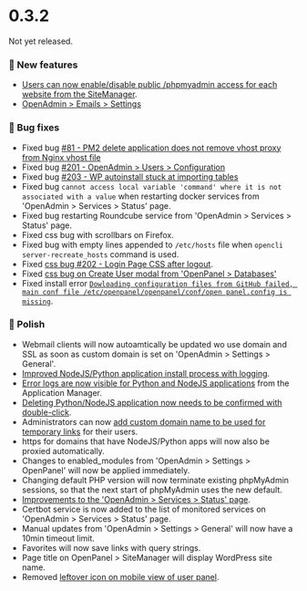 # 0.3.2

Not yet released.

### 🚀 New features
- [Users can now enable/disable public /phpmyadmin access for each website from the SiteManager](https://i.postimg.cc/wTGDZyT7/cfwww-2024-10-11-21-35-03-ezgif-com-video-to-gif-converter.gif).
- [OpenAdmin > Emails > Settings](https://i.postimg.cc/fDzzwFD9/gui.png)

### 🐛 Bug fixes
- Fixed bug [#81 - PM2 delete application does not remove vhost proxy from Nginx vhost file](https://github.com/stefanpejcic/OpenPanel/issues/81)
- Fixed bug [#201 - OpenAdmin > Users > Configuration](https://github.com/stefanpejcic/OpenPanel/issues/201)
- Fixed bug [#203 - WP autoinstall stuck at importing tables](https://github.com/stefanpejcic/OpenPanel/issues/203)
- Fixed bug `cannot access local variable 'command' where it is not associated with a value` when restarting docker services from 'OpenAdmin > Services > Status' page.
- Fixed bug restarting Roundcube service from 'OpenAdmin > Services > Status' page.
- Fixed css bug with scrollbars on Firefox.
- Fixed bug with empty lines appended to `/etc/hosts` file when `opencli server-recreate_hosts` command is used.
- Fixed [css bug #202 - Login Page CSS after logout](https://github.com/stefanpejcic/OpenPanel/issues/202).
- Fixed [css bug on Create User modal from 'OpenPanel > Databases'](https://github.com/stefanpejcic/OpenPanel/issues/204)
- Fixed install error [`Dowloading configuration files from GitHub failed, main conf file /etc/openpanel/openpanel/conf/open panel.config is missing`](https://github.com/stefanpejcic/OpenPanel/issues/199).


### 💅 Polish
- Webmail clients will now autoamtically be updated wo use domain and SSL as soon as custom domain is set on 'OpenAdmin > Settings > General'.
- [Improved NodeJS/Python application install process with logging](https://i.postimg.cc/LsfXNzpR/cfwww-2024-10-15-16-40-29-ezgif-com-video-to-gif-converter.gif).
- [Error logs are now visible for Python and NodeJS applications](https://i.postimg.cc/9mvqhQMr/pm2logs.png) from the Application Manager.
- [Deleting Python/NodeJS application now needs to be confirmed with double-click](https://i.postimg.cc/NFcMrL9D/2024-10-15-15-24.png).
- Administrators can now [add custom domain name to be used for temporary links](https://dev.openpanel.com/cli/config.html#temporary-links) for their users.
- https for domains that have NodeJS/Python apps will now also be proxied automatically.
- Changes to enabled_modules from 'OpenAdmin > Settings > OpenPanel' will now be applied immediately.
- Changing default PHP version will now terminate existing phpMyAdmin sessions, so that the next start of phpMyAdmin uses the new default.
- [Improvements to the 'OpenAdmin > Services > Status' page](https://i.postimg.cc/GdNq0LrD/2024-10-11-14-36.png).
- Certbot service is now added to the list of monitored services on 'OpenAdmin > Services > Status' page.
- Manual updates from 'OpenAdmin > Settings > General' will now have a 10min timeout limit.
- Favorites will now save links with query strings.
- Page title on OpenPanel > SiteManager will display WordPress site name.
- Removed [leftover icon on mobile view of user panel](https://github.com/stefanpejcic/OpenPanel/issues/200).
